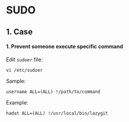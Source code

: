# SUDO

## 1. Case
#### 1. Prevent someone execute specific command
Edit `sudoer` file:
```
vi /etc/sudoer
```
Sample:
```
username ALL=(ALL) !/path/to/command
```
Example:
```
hadat ALL=(ALL) !/usr/local/bin/lazygit
```

